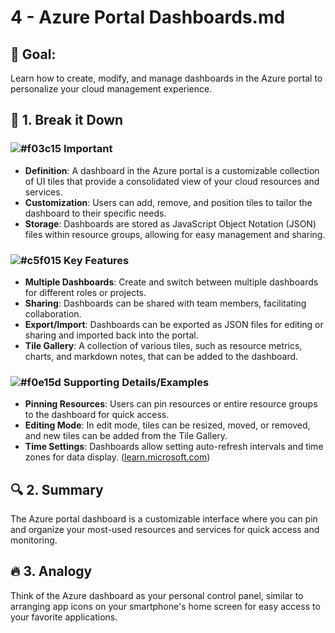 # 4 - Azure Portal Dashboards.md

## 🎯 Goal:
Learn how to create, modify, and manage dashboards in the Azure portal to personalize your cloud management experience.

## 🧠 1. Break it Down

### ![#f03c15](https://placehold.co/15x15/f03c15/f03c15.png) **Important**
- **Definition**: A dashboard in the Azure portal is a customizable collection of UI tiles that provide a consolidated view of your cloud resources and services.
- **Customization**: Users can add, remove, and position tiles to tailor the dashboard to their specific needs.
- **Storage**: Dashboards are stored as JavaScript Object Notation (JSON) files within resource groups, allowing for easy management and sharing.

### ![#c5f015](https://placehold.co/15x15/c5f015/c5f015.png) **Key Features**
- **Multiple Dashboards**: Create and switch between multiple dashboards for different roles or projects.
- **Sharing**: Dashboards can be shared with team members, facilitating collaboration.
- **Export/Import**: Dashboards can be exported as JSON files for editing or sharing and imported back into the portal.
- **Tile Gallery**: A collection of various tiles, such as resource metrics, charts, and markdown notes, that can be added to the dashboard.

### ![#f0e15d](https://placehold.co/15x15/f0e15d/f0e15d.png) **Supporting Details/Examples**
- **Pinning Resources**: Users can pin resources or entire resource groups to the dashboard for quick access.
- **Editing Mode**: In edit mode, tiles can be resized, moved, or removed, and new tiles can be added from the Tile Gallery.
- **Time Settings**: Dashboards allow setting auto-refresh intervals and time zones for data display. ([learn.microsoft.com](https://learn.microsoft.com/en-us/azure/azure-portal/azure-portal-dashboards?utm_source=chatgpt.com))

## 🔍 2. Summary
The Azure portal dashboard is a customizable interface where you can pin and organize your most-used resources and services for quick access and monitoring.

## 🔥 3. Analogy
Think of the Azure dashboard as your personal control panel, similar to arranging app icons on your smartphone's home screen for easy access to your favorite applications.
